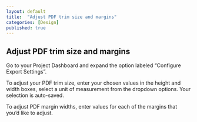```yaml
---
layout: default
title:  "Adjust PDF trim size and margins"
categories: [Design]
published: true
---
```


<section data-type="chapter" class="hsecchapter" data-hederis-type="hsecchapter" id="p1ELqQeIM"><h1 data-hederis-type="hblkchaptitle" class="hblkchaptitle" id="pv2X5ojr7">Adjust PDF trim size and margins</h1>
    <p class="hblkp" data-hederis-type="hblkp" id="pb1tpeHdn">Go to your Project Dashboard and expand the option labeled &#8220;Configure Export Settings&#8221;. </p>
    <p class="hblkp" data-hederis-type="hblkp" id="pidfmurHv">To adjust your PDF trim size, enter your chosen values in the height and width boxes, select a unit of measurement from the dropdown options. Your selection is auto-saved.</p>
    <p class="hblkp" data-hederis-type="hblkp" id="pvzFod07R">To adjust PDF margin widths, enter values for each of the margins that you&#8217;d like to adjust.</p>
    </section>
    